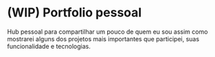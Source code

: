 <h1>(WIP) Portfolio pessoal</h1>
<p>Hub pessoal para compartilhar um pouco de quem eu sou assim como mostrarei alguns dos projetos mais importantes que participei, suas funcionalidade e tecnologias.</p>
